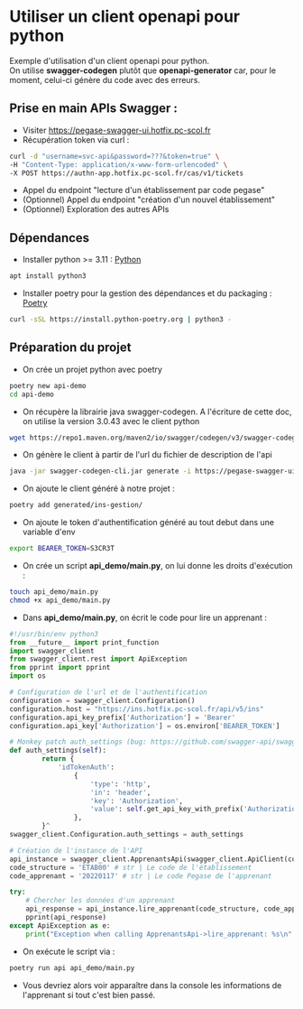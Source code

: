 # Utiliser un client openapi pour python

Exemple d'utilisation d'un client openapi pour python.\
On utilise **swagger-codegen** plutôt que **openapi-generator** car, pour le moment, celui-ci génère du code avec des erreurs. 


## Prise en main APIs Swagger :

- Visiter https://pegase-swagger-ui.hotfix.pc-scol.fr
- Récupération token via curl : 

```bash
curl -d "username=svc-api&password=???&token=true" \
-H "Content-Type: application/x-www-form-urlencoded" \
-X POST https://authn-app.hotfix.pc-scol.fr/cas/v1/tickets
```

- Appel du endpoint "lecture d'un établissement par code pegase"
- (Optionnel) Appel du endpoint "création d'un nouvel établissement"
- (Optionnel) Exploration des autres APIs


## Dépendances

- Installer python >= 3.11 : [Python](https://www.python.org/)

```bash
apt install python3
```

- Installer poetry pour la gestion des dépendances et du packaging : [Poetry](https://python-poetry.org/)

```bash
curl -sSL https://install.python-poetry.org | python3 -
```

## Préparation du projet

- On crée un projet python avec poetry

```bash
poetry new api-demo
cd api-demo
```

- On récupère la librairie java swagger-codegen. A l'écriture de cette doc, on utilise la version 3.0.43 avec le client python

```bash
wget https://repo1.maven.org/maven2/io/swagger/codegen/v3/swagger-codegen-cli/3.0.43/swagger-codegen-cli-3.0.43.jar -O swagger-codegen-cli.jar
```

- On génère le client à partir de l'url du fichier de description de l'api

```bash
java -jar swagger-codegen-cli.jar generate -i https://pegase-swagger-ui.hotfix.pc-scol.fr/fr.pcscol.ins.api/ins-gestion-api-v5/ins-gestion-api-v5-20.0.0.yaml -l python -o generated/ins-gestion/

```

- On ajoute le client généré à notre projet :

```bash
poetry add generated/ins-gestion/
```

- On ajoute le token d'authentification généré au tout debut dans une variable d'env

```bash
export BEARER_TOKEN=S3CR3T
```

- On crée un script **api_demo/main.py**, on lui donne les droits d'exécution :


```bash
touch api_demo/main.py
chmod +x api_demo/main.py
```

- Dans **api_demo/main.py**, on écrit le code pour lire un apprenant :

```python
#!/usr/bin/env python3
from __future__ import print_function
import swagger_client
from swagger_client.rest import ApiException
from pprint import pprint
import os

# Configuration de l'url et de l'authentification
configuration = swagger_client.Configuration()
configuration.host = "https://ins.hotfix.pc-scol.fr/api/v5/ins"
configuration.api_key_prefix['Authorization'] = 'Bearer'
configuration.api_key['Authorization'] = os.environ['BEARER_TOKEN']

# Monkey patch auth_settings (bug: https://github.com/swagger-api/swagger-codegen/issues/10060)
def auth_settings(self):
        return {
            'idTokenAuth':
                {
                    'type': 'http',
                    'in': 'header',
                    'key': 'Authorization',
                    'value': self.get_api_key_with_prefix('Authorization')
                },
        }^
swagger_client.Configuration.auth_settings = auth_settings

# Création de l'instance de l'API
api_instance = swagger_client.ApprenantsApi(swagger_client.ApiClient(configuration))
code_structure = 'ETAB00' # str | Le code de l'établissement
code_apprenant = '20220117' # str | Le code Pegase de l'apprenant

try:
    # Chercher les données d'un apprenant
    api_response = api_instance.lire_apprenant(code_structure, code_apprenant)
    pprint(api_response)
except ApiException as e:
    print("Exception when calling ApprenantsApi->lire_apprenant: %s\n" % e)

```

- On exécute le script via :

```bash
poetry run api api_demo/main.py
```

- Vous devriez alors voir apparaître dans la console les informations de l'apprenant si tout c'est bien passé.